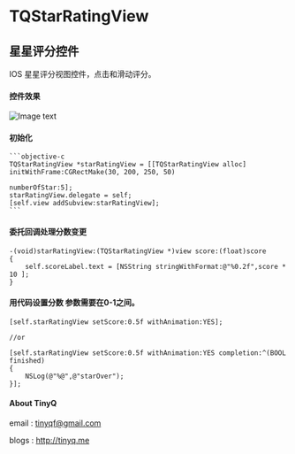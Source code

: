 TQStarRatingView
================

## 星星评分控件

IOS 星星评分视图控件，点击和滑动评分。

#### 控件效果

![Image text](http://github.com/TinyQ/TQStarRatingView/raw/master/READMEIMAGE/TQStarRatingView.gif)

#### 初始化
	```objective-c
    TQStarRatingView *starRatingView = [[TQStarRatingView alloc] initWithFrame:CGRectMake(30, 200, 250, 50)
                                                                  numberOfStar:5];
    starRatingView.delegate = self;
    [self.view addSubview:starRatingView];
    ```
    
#### 委托回调处理分数变更
    
    -(void)starRatingView:(TQStarRatingView *)view score:(float)score
    {
      	self.scoreLabel.text = [NSString stringWithFormat:@"%0.2f",score * 10 ];
    }
    
#### 用代码设置分数 参数需要在0-1之间。

    [self.starRatingView setScore:0.5f withAnimation:YES];
    
    //or
    
    [self.starRatingView setScore:0.5f withAnimation:YES completion:^(BOOL finished)
    {
        NSLog(@"%@",@"starOver");
    }];
    
####  About TinyQ

 email : <tinyqf@gmail.com>
 
 blogs : <http://tinyq.me>
 
 
